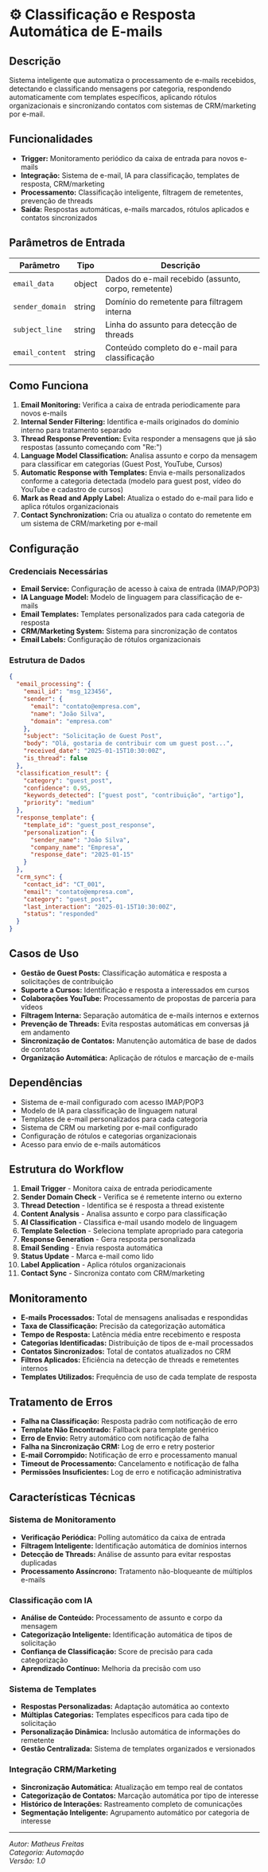 # ⚙️ Classificação e Resposta Automática de E-mails

## Descrição

Sistema inteligente que automatiza o processamento de e-mails recebidos, detectando e classificando mensagens por categoria, respondendo automaticamente com templates específicos, aplicando rótulos organizacionais e sincronizando contatos com sistemas de CRM/marketing por e-mail.

## Funcionalidades

- **Trigger:** Monitoramento periódico da caixa de entrada para novos e-mails
- **Integração:** Sistema de e-mail, IA para classificação, templates de resposta, CRM/marketing
- **Processamento:** Classificação inteligente, filtragem de remetentes, prevenção de threads
- **Saída:** Respostas automáticas, e-mails marcados, rótulos aplicados e contatos sincronizados

## Parâmetros de Entrada

| Parâmetro       | Tipo   | Descrição                                            |
| --------------- | ------ | ---------------------------------------------------- |
| `email_data`    | object | Dados do e-mail recebido (assunto, corpo, remetente) |
| `sender_domain` | string | Domínio do remetente para filtragem interna          |
| `subject_line`  | string | Linha do assunto para detecção de threads            |
| `email_content` | string | Conteúdo completo do e-mail para classificação       |

## Como Funciona

1. **Email Monitoring:** Verifica a caixa de entrada periodicamente para novos e-mails
2. **Internal Sender Filtering:** Identifica e-mails originados do domínio interno para tratamento separado
3. **Thread Response Prevention:** Evita responder a mensagens que já são respostas (assunto começando com "Re:")
4. **Language Model Classification:** Analisa assunto e corpo da mensagem para classificar em categorias (Guest Post, YouTube, Cursos)
5. **Automatic Response with Templates:** Envia e-mails personalizados conforme a categoria detectada (modelo para guest post, vídeo do YouTube e cadastro de cursos)
6. **Mark as Read and Apply Label:** Atualiza o estado do e-mail para lido e aplica rótulos organizacionais
7. **Contact Synchronization:** Cria ou atualiza o contato do remetente em um sistema de CRM/marketing por e-mail

## Configuração

### Credenciais Necessárias

- **Email Service:** Configuração de acesso à caixa de entrada (IMAP/POP3)
- **IA Language Model:** Modelo de linguagem para classificação de e-mails
- **Email Templates:** Templates personalizados para cada categoria de resposta
- **CRM/Marketing System:** Sistema para sincronização de contatos
- **Email Labels:** Configuração de rótulos organizacionais

### Estrutura de Dados

```json
{
  "email_processing": {
    "email_id": "msg_123456",
    "sender": {
      "email": "contato@empresa.com",
      "name": "João Silva",
      "domain": "empresa.com"
    },
    "subject": "Solicitação de Guest Post",
    "body": "Olá, gostaria de contribuir com um guest post...",
    "received_date": "2025-01-15T10:30:00Z",
    "is_thread": false
  },
  "classification_result": {
    "category": "guest_post",
    "confidence": 0.95,
    "keywords_detected": ["guest post", "contribuição", "artigo"],
    "priority": "medium"
  },
  "response_template": {
    "template_id": "guest_post_response",
    "personalization": {
      "sender_name": "João Silva",
      "company_name": "Empresa",
      "response_date": "2025-01-15"
    }
  },
  "crm_sync": {
    "contact_id": "CT_001",
    "email": "contato@empresa.com",
    "category": "guest_post",
    "last_interaction": "2025-01-15T10:30:00Z",
    "status": "responded"
  }
}
```

## Casos de Uso

- **Gestão de Guest Posts:** Classificação automática e resposta a solicitações de contribuição
- **Suporte a Cursos:** Identificação e resposta a interessados em cursos
- **Colaborações YouTube:** Processamento de propostas de parceria para vídeos
- **Filtragem Interna:** Separação automática de e-mails internos e externos
- **Prevenção de Threads:** Evita respostas automáticas em conversas já em andamento
- **Sincronização de Contatos:** Manutenção automática de base de dados de contatos
- **Organização Automática:** Aplicação de rótulos e marcação de e-mails

## Dependências

- Sistema de e-mail configurado com acesso IMAP/POP3
- Modelo de IA para classificação de linguagem natural
- Templates de e-mail personalizados para cada categoria
- Sistema de CRM ou marketing por e-mail configurado
- Configuração de rótulos e categorias organizacionais
- Acesso para envio de e-mails automáticos

## Estrutura do Workflow

1. **Email Trigger** - Monitora caixa de entrada periodicamente
2. **Sender Domain Check** - Verifica se é remetente interno ou externo
3. **Thread Detection** - Identifica se é resposta a thread existente
4. **Content Analysis** - Analisa assunto e corpo para classificação
5. **AI Classification** - Classifica e-mail usando modelo de linguagem
6. **Template Selection** - Seleciona template apropriado para categoria
7. **Response Generation** - Gera resposta personalizada
8. **Email Sending** - Envia resposta automática
9. **Status Update** - Marca e-mail como lido
10. **Label Application** - Aplica rótulos organizacionais
11. **Contact Sync** - Sincroniza contato com CRM/marketing

## Monitoramento

- **E-mails Processados:** Total de mensagens analisadas e respondidas
- **Taxa de Classificação:** Precisão da categorização automática
- **Tempo de Resposta:** Latência média entre recebimento e resposta
- **Categorias Identificadas:** Distribuição de tipos de e-mail processados
- **Contatos Sincronizados:** Total de contatos atualizados no CRM
- **Filtros Aplicados:** Eficiência na detecção de threads e remetentes internos
- **Templates Utilizados:** Frequência de uso de cada template de resposta

## Tratamento de Erros

- **Falha na Classificação:** Resposta padrão com notificação de erro
- **Template Não Encontrado:** Fallback para template genérico
- **Erro de Envio:** Retry automático com notificação de falha
- **Falha na Sincronização CRM:** Log de erro e retry posterior
- **E-mail Corrompido:** Notificação de erro e processamento manual
- **Timeout de Processamento:** Cancelamento e notificação de falha
- **Permissões Insuficientes:** Log de erro e notificação administrativa

## Características Técnicas

### Sistema de Monitoramento

- **Verificação Periódica:** Polling automático da caixa de entrada
- **Filtragem Inteligente:** Identificação automática de domínios internos
- **Detecção de Threads:** Análise de assunto para evitar respostas duplicadas
- **Processamento Assíncrono:** Tratamento não-bloqueante de múltiplos e-mails

### Classificação com IA

- **Análise de Conteúdo:** Processamento de assunto e corpo da mensagem
- **Categorização Inteligente:** Identificação automática de tipos de solicitação
- **Confiança de Classificação:** Score de precisão para cada categorização
- **Aprendizado Contínuo:** Melhoria da precisão com uso

### Sistema de Templates

- **Respostas Personalizadas:** Adaptação automática ao contexto
- **Múltiplas Categorias:** Templates específicos para cada tipo de solicitação
- **Personalização Dinâmica:** Inclusão automática de informações do remetente
- **Gestão Centralizada:** Sistema de templates organizados e versionados

### Integração CRM/Marketing

- **Sincronização Automática:** Atualização em tempo real de contatos
- **Categorização de Contatos:** Marcação automática por tipo de interesse
- **Histórico de Interações:** Rastreamento completo de comunicações
- **Segmentação Inteligente:** Agrupamento automático por categoria de interesse

---

_Autor: Matheus Freitas_  
_Categoria: Automação_  
_Versão: 1.0_
